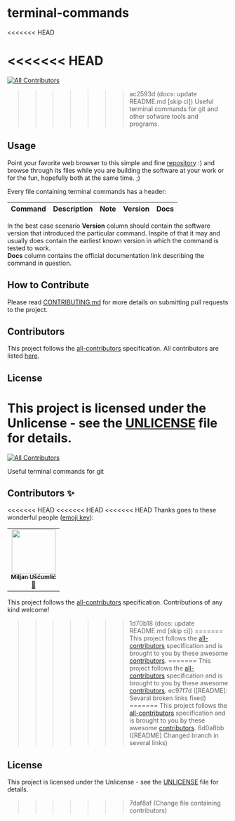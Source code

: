 # terminal-commands
<<<<<<< HEAD

<<<<<<< HEAD
=======
<!-- ALL-CONTRIBUTORS-BADGE:START - Do not remove or modify this section -->
[![All Contributors](https://img.shields.io/badge/all_contributors-2-orange.svg?style=flat-square)](#contributors-)
<!-- ALL-CONTRIBUTORS-BADGE:END -->
>>>>>>> ac2593d (docs: update README.md [skip ci])
Useful terminal commands for git and other sofware tools and programs.

## Usage

Point your favorite web browser to this simple and fine [repository](https://github.com/miljanuscumlic/terminal-commands) :) and browse through its files while you are building the software at your work or for the fun, hopefully both at the same time. ;)


Every file containing terminal commands has a header:

   | Command | Description | Note | Version | Docs |
   |:--- |:--- |:--- |:--- |:--- |

In the best case scenario **Version** column should contain the software version that introduced the particular command. Inspite of that it may and usually does contain the earliest known version in which the command is tested to work.<br />
**Docs** column contains the official documentation link describing the command in question.

## How to Contribute

Please read [CONTRIBUTING.md](https://github.com/miljanuscumlic/terminal-commands/blob/master/CONTRIBUTING.md) for more details on submitting pull requests to the project.

## Contributors

This project follows the [all-contributors](https://github.com/kentcdodds/all-contributors) specification. All contributors are listed [here](https://github.com/miljanuscumlic/terminal-commands/blob/git/CONTRIBUTORS.md).

## License

This project is licensed under the Unlicense - see the [UNLICENSE](https://github.com/miljanuscumlic/terminal-commands/blob/git/UNLICENSE) file for details.
=======
<!-- ALL-CONTRIBUTORS-BADGE:START - Do not remove or modify this section -->
[![All Contributors](https://img.shields.io/badge/all_contributors-1-orange.svg?style=flat-square)](#contributors-)
<!-- ALL-CONTRIBUTORS-BADGE:END -->
Useful terminal commands for git

## Contributors ✨

<<<<<<< HEAD
<<<<<<< HEAD
<<<<<<< HEAD
Thanks goes to these wonderful people ([emoji key](https://allcontributors.org/docs/en/emoji-key)):

<!-- ALL-CONTRIBUTORS-LIST:START - Do not remove or modify this section -->
<!-- prettier-ignore-start -->
<!-- markdownlint-disable -->
<table>
  <tr>
    <td align="center"><a href="https://www.linkedin.com/in/miljanuscumlic/"><img src="https://avatars1.githubusercontent.com/u/30440470?v=4" width="100px;" alt=""/><br /><sub><b>Miljan Ušćumlić</b></sub></a><br /><a href="https://github.com/miljanuscumlic/terminal-commands/commits?author=miljanuscumlic" title="Documentation">📖</a></td>
  </tr>
</table>

<!-- markdownlint-enable -->
<!-- prettier-ignore-end -->
<!-- ALL-CONTRIBUTORS-LIST:END -->

This project follows the [all-contributors](https://github.com/all-contributors/all-contributors) specification. Contributions of any kind welcome!
>>>>>>> 1d70b18 (docs: update README.md [skip ci])
=======
This project follows the [all-contributors](https://github.com/all-contributors/all-contributors) specification and is brought to you by these awesome [contributors](https://github.com/miljanuscumlic/terminal-commands/blob/git/CONTRIBUTORS.md).
=======
This project follows the [all-contributors](https://github.com/all-contributors/all-contributors) specification and is brought to you by these awesome [contributors](https://github.com/miljanuscumlic/terminal-commands/blob/develop/CONTRIBUTORS.md).
>>>>>>> ec97f7d ([README]: Sevaral broken links fixed)
=======
This project follows the [all-contributors](https://github.com/all-contributors/all-contributors) specification and is brought to you by these awesome [contributors](https://github.com/miljanuscumlic/terminal-commands/blob/master/CONTRIBUTORS.md).
>>>>>>> 6d0a8bb ([README] Changed branch in several links)

## License

This project is licensed under the Unlicense - see the [UNLICENSE](https://github.com/miljanuscumlic/terminal-commands/blob/master/UNLICENSE) file for details.

>>>>>>> 7daf8af (Change file containing contributors)
